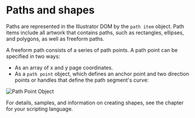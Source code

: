 # Paths and shapes

Paths are represented in the Illustrator DOM by the `path item` object. Path items include all artwork that contains paths, such as rectangles, ellipses, and polygons, as well as freeform paths.

A freeform path consists of a series of path points. A path point can be specified in two ways:

- As an array of x and y page coordinates.
- As a `path point` object, which defines an anchor point and two direction points or handles that define the path segment's curve:

![Path Point Object](../_static/pathPointObject.jpg)

For details, samples, and information on creating shapes, see the chapter for your scripting language.
